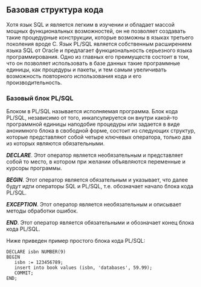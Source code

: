 ## Базовая структура кода

Хотя язык SQL и является легким в изучении и обладает массой мощных функциональных возможностей, 
он не позволяет создавать такие процедурные конструкции, которые возможны в языках третьего поколения вроде C. 
Язык PL/SQL является собственным расширением языка SQL от Oracle и предлагает функциональность серьезного языка программирования. 
Одно из главных его преимуществ состоит в том, что он позволяет использовать в базе данных такие программные единицы, как процедуры 
и пакеты, и тем самым увеличивать возможность повторного использования кода и его производительность.

### Базовый блок PL/SQL

Блоком в PL/SQL называется исполняемая программа. Блок кода PL/SQL, независимо от того, инкапсулируется он внутри какой-то программной единицы наподобие процедуры или задается в виде анонимного блока в свободной форме, состоит из следующих структур, которые представляют собой четыре ключевых оператора, только два из которых являются обязательными.

***DECLARE***. Этот оператор является необязательным и представляет собой то место, в котором при желании объявляются переменные и курсоры программы.

***BEGIN***. Этот оператор является обязательным и указывает, что далее будут идти операторы SQL и PL/SQL, т.е. обозначает начало блока кода PL/SQL.

***EXCEPTION***. Этот оператор является необязательным и описывает методы обработки ошибок.

***END***. Этот оператор является обязательными и обозначает конец блока кода PL/SQL.

Ниже приведен пример простого блока кода PL/SQL:
```
DECLARE isbn NUMBER(9)
BEGIN
   isbn := 123456789;
   insert into book values (isbn, 'databases', 59.99);
   COMMIT;
END;
```
